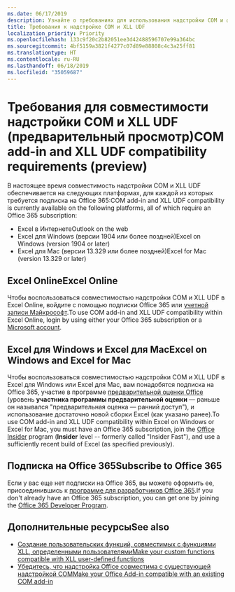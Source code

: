 ```yaml
---
ms.date: 06/17/2019
description: Узнайте о требованиях для использования надстройки COM и функций, совместимых с XLL UDF.
title: Требования к надстройке COM и XLL UDF
localization_priority: Priority
ms.openlocfilehash: 133c9f20c2b82051ee3d42488596707e99a364bc
ms.sourcegitcommit: 4bf5159a3821f4277c07d89e88808c4c3a25ff81
ms.translationtype: HT
ms.contentlocale: ru-RU
ms.lasthandoff: 06/18/2019
ms.locfileid: "35059687"
---
```

# <a name="com-add-in-and-xll-udf-compatibility-requirements-preview"></a><span data-ttu-id="6e4d3-103">Требования для совместимости надстройки COM и XLL UDF (предварительный просмотр)</span><span class="sxs-lookup"><span data-stu-id="6e4d3-103">COM add-in and XLL UDF compatibility requirements (preview)</span></span>

<span data-ttu-id="6e4d3-104">В настоящее время совместимость надстройки COM и XLL UDF обеспечивается на следующих платформах, для каждой из которых требуется подписка на Office 365:</span><span class="sxs-lookup"><span data-stu-id="6e4d3-104">COM add-in and XLL UDF compatibility is currently available on the following platforms, all of which require an Office 365 subscription:</span></span>

- <span data-ttu-id="6e4d3-105">Excel в Интернете</span><span class="sxs-lookup"><span data-stu-id="6e4d3-105">Outlook on the web</span></span>
- <span data-ttu-id="6e4d3-106">Excel для Windows (версии 1904 или более поздней)</span><span class="sxs-lookup"><span data-stu-id="6e4d3-106">Excel on Windows (version 1904 or later)</span></span>
- <span data-ttu-id="6e4d3-107">Excel для Mac (версии 13.329 или более поздней)</span><span class="sxs-lookup"><span data-stu-id="6e4d3-107">Excel for Mac (version 13.329 or later)</span></span>

## <a name="excel-online"></a><span data-ttu-id="6e4d3-108">Excel Online</span><span class="sxs-lookup"><span data-stu-id="6e4d3-108">Excel Online</span></span>
<span data-ttu-id="6e4d3-109">Чтобы воспользоваться совместимостью надстройки COM и XLL UDF в Excel Online, войдите с помощью подписки Office 365 или [учетной записи Майкрософт](https://account.microsoft.com/account).</span><span class="sxs-lookup"><span data-stu-id="6e4d3-109">To use COM add-in and XLL UDF compatibility within Excel Online, login by using either your Office 365 subscription or a [Microsoft account](https://account.microsoft.com/account).</span></span>

## <a name="excel-on-windows-and-excel-for-mac"></a><span data-ttu-id="6e4d3-110">Excel для Windows и Excel для Mac</span><span class="sxs-lookup"><span data-stu-id="6e4d3-110">Excel on Windows and Excel for Mac</span></span>
<span data-ttu-id="6e4d3-111">Чтобы воспользоваться совместимостью надстройки COM и XLL UDF в Excel для Windows или Excel для Mac, вам понадобятся подписка на Office 365, участие в программе [предварительной оценки Office](https://products.office.com/office-insider) (уровень **участника программы предварительной оценки** — раньше он назывался "предварительная оценка — ранний доступ"), и использование достаточно новой сборки Excel (как указано ранее).</span><span class="sxs-lookup"><span data-stu-id="6e4d3-111">To use COM add-in and XLL UDF compatibility within Excel on Windows or Excel for Mac, you must have an Office 365 subscription, join the [Office Insider](https://products.office.com/office-insider) program (**Insider** level -- formerly called "Insider Fast"), and use a sufficiently recent build of Excel (as specified previously).</span></span>

## <a name="subscribe-to-office-365"></a><span data-ttu-id="6e4d3-112">Подписка на Office 365</span><span class="sxs-lookup"><span data-stu-id="6e4d3-112">Subscribe to Office 365</span></span>
<span data-ttu-id="6e4d3-113">Если у вас еще нет подписки на Office 365, вы можете оформить ее, присоединившись к [программе для разработчиков Office 365](https://developer.microsoft.com/ru-RU/office/dev-program).</span><span class="sxs-lookup"><span data-stu-id="6e4d3-113">If you don't already have an Office 365 subscription, you can get one by joining the [Office 365 Developer Program](https://developer.microsoft.com/en-us/office/dev-program).</span></span>

## <a name="see-also"></a><span data-ttu-id="6e4d3-114">Дополнительные ресурсы</span><span class="sxs-lookup"><span data-stu-id="6e4d3-114">See also</span></span>

- [<span data-ttu-id="6e4d3-115">Создание пользовательских функций, совместимых с функциями XLL, определенными пользователями</span><span class="sxs-lookup"><span data-stu-id="6e4d3-115">Make your custom functions compatible with XLL user-defined functions</span></span>](make-custom-functions-compatible-with-xll-udf.md)
- [<span data-ttu-id="6e4d3-116">Убедитесь, что надстройка Office совместима с существующей надстройкой COM</span><span class="sxs-lookup"><span data-stu-id="6e4d3-116">Make your Office Add-in compatible with an existing COM add-in</span></span>](../develop/make-office-add-in-compatible-with-existing-com-add-in.md)
